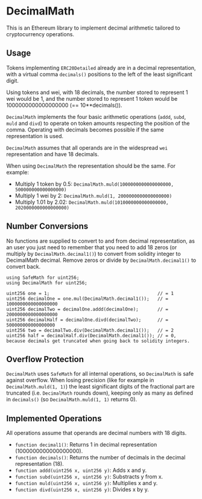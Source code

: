 # DecimalMath

This is an Ethereum library to implement decimal arithmetic tailored to cryptocurrency operations.

## Usage
Tokens implementing `ERC20Detailed` already are in a decimal representation, with a virtual comma `decimals()` positions to the left of the least significant digit.

Using tokens and wei, with 18 decimals, the number stored to represent 1 wei would be 1, and the number stored to represent 1 token would be 1000000000000000000 (== 10**decimals()).

`DecimalMath` implements the four basic arithmetic operations (`addd`, `subd`, `muld` and `divd`) to operate on token amounts respecting the position of the comma. Operating with decimals becomes possible if the same representation is used.

`DecimalMath` assumes that all operands are in the widespread `wei` representation and have 18 decimals.

When using `DecimalMath` the representation should be the same. For example:
 - Multiply 1 token by 0.5: `DecimalMath.muld(1000000000000000000, 500000000000000000)`
 - Multiply 1 wei by 2: `DecimalMath.muld(1, 2000000000000000000)`
 - Multiply 1.01 by 2.02: `DecimalMath.muld(1010000000000000000, 2020000000000000000)`

## Number Conversions

No functions are supplied to convert to and from decimal representation, as an user you just need to remember that you need to add 18 zeros (or multiply by `DecimalMath.decimal1()`) to convert from solidity integer to DecimalMath decimal. Remove zeros or divide by `DecimalMath.decimal1()` to convert back.

```
using SafeMath for uint256;
using DecimalMath for uint256;

uint256 one = 1;                                        // = 1
uint256 decimalOne = one.mul(DecimalMath.decimal1());   // = 1000000000000000000
uint256 decimalTwo = decimalOne.addd(decimalOne);       // = 2000000000000000000
uint256 decimalHalf = decimalOne.divd(decimalTwo);      // = 500000000000000000
uint256 two = decimalTwo.div(DecimalMath.decimal1());   // = 2
uint256 half = decimalHalf.div(DecimalMath.decimal1()); // = 0, because decimals get truncated when going back to solidity integers.
```

## Overflow Protection

`DecimalMath` uses `SafeMath` for all internal operations, so `DecimalMath` is safe against overflow. When losing precision (like for example in `DecimalMath.muld(1, 1)`) the least significant digits of the fractional part are truncated (i.e. `DecimalMath` rounds down), keeping only as many as defined in `decimals()` (so `DecimalMath.muld(1, 1)` returns 0).

## Implemented Operations

All operations assume that operands are decimal numbers with 18 digits.
* `function decimal1()`: Returns 1 in decimal representation (1000000000000000000).
* `function decimals()`: Returns the number of decimals in the decimal representation (18).
* `function addd(uint256 x, uint256 y)`: Adds x and y.
* `function subd(uint256 x, uint256 y)`: Substracts y from x.
* `function muld(uint256 x, uint256 y)`: Multiplies x and y.
* `function divd(uint256 x, uint256 y)`: Divides x by y.
